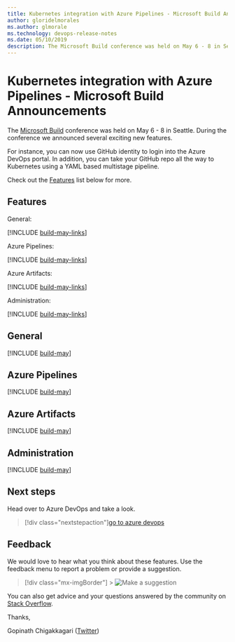 ```yaml
---
title: Kubernetes integration with Azure Pipelines - Microsoft Build Announcements
author: gloridelmorales
ms.author: glmorale
ms.technology: devops-release-notes
ms.date: 05/10/2019
description: The Microsoft Build conference was held on May 6 - 8 in Seattle.
---
```


# Kubernetes integration with Azure Pipelines - Microsoft Build Announcements

The [Microsoft Build](https://www.microsoft.com/build) conference was held on May 6 - 8 in Seattle. During the conference we announced several exciting new features.

For instance, you can now use GitHub identity to login into the Azure DevOps portal. In addition, you can take your GitHub repo all the way to Kubernetes using a YAML based multistage pipeline.

Check out the [Features](#features) list below for more.

## Features

General:

[!INCLUDE [build-may-links](includes/general/build-may-links.md)]

Azure Pipelines:

[!INCLUDE [build-may-links](includes/pipelines/build-may-links.md)]

Azure Artifacts:

[!INCLUDE [build-may-links](includes/artifacts/build-may-links.md)]

Administration:

[!INCLUDE [build-may-links](includes/administration/build-may-links.md)]

## General

[!INCLUDE [build-may](includes/general/build-may.md)]

## Azure Pipelines

[!INCLUDE [build-may](includes/pipelines/build-may.md)]

## Azure Artifacts

[!INCLUDE [build-may](includes/artifacts/build-may.md)]

## Administration

[!INCLUDE [build-may](includes/administration/build-may.md)]

## Next steps

Head over to Azure DevOps and take a look.

> [!div class="nextstepaction"][go to azure devops](https://go.microsoft.com/fwlink/?LinkId=307137&campaign=o~msft~docs~product-vsts~release-notes)

## Feedback

We would love to hear what you think about these features. Use the feedback menu to report a problem or provide a suggestion.

> [!div class="mx-imgBorder"] > ![Make a suggestion](../media/make-a-suggestion.png)

You can also get advice and your questions answered by the community on [Stack Overflow](https://stackoverflow.com/questions/tagged/azure-devops).

Thanks,

Gopinath Chigakkagari ([Twitter](https://twitter.com/gopinach))
